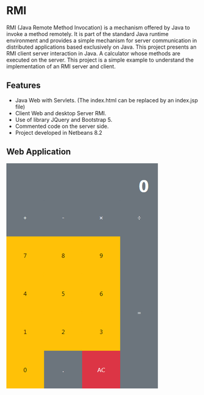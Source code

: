 # RMI

RMI (Java Remote Method Invocation) is a mechanism offered by Java to invoke a method remotely. It is part of the standard Java runtime environment and provides a simple mechanism for server communication in distributed applications based exclusively on Java. This project presents an RMI client server interaction in Java. A calculator whose methods are executed on the server. This project is a simple example to understand the implementation of an RMI server and client.

## Features
- Java Web with Servlets. (The index.html can be replaced by an index.jsp file)
- Client Web and desktop Server RMI.
- Use of library JQuery and Bootstrap 5.
- Commented code on the server side.
- Project developed in Netbeans 8.2

## Web Application
![Web Application - Calculator](./calculator.png)

